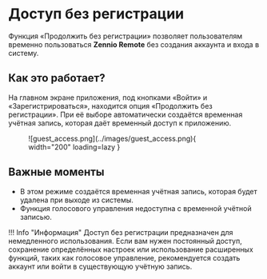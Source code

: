 # Доступ без регистрации

Функция «Продолжить без регистрации» позволяет пользователям временно пользоваться **Zennio Remote** без создания аккаунта и входа в систему.

## Как это работает?

На главном экране приложения, под кнопками «Войти» и «Зарегистрироваться», находится опция «Продолжить без регистрации». При её выборе автоматически создаётся временная учётная запись, которая даёт временный доступ к приложению.

<figure markdown>
![guest_access.png](../images/guest_access.png){ width="200" loading=lazy }
</figure>


## Важные моменты

- В этом режиме создаётся временная учётная запись, которая будет удалена при выходе из системы.
- Функция голосового управления недоступна с временной учётной записью.

!!! Info "Информация"
    Доступ без регистрации предназначен для немедленного использования. Если вам нужен постоянный доступ, сохранение определённых настроек или использование расширенных функций, таких как голосовое управление, рекомендуется создать аккаунт или войти в существующую учётную запись.
